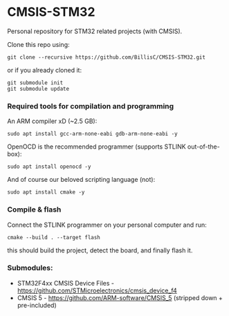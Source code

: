 # CMSIS-STM32
Personal repository for STM32 related projects (with CMSIS).

Clone this repo using:
```
git clone --recursive https://github.com/BillisC/CMSIS-STM32.git
```
or if you already cloned it:
```
git submodule init
git submodule update
```

### Required tools for compilation and programming
An ARM compiler xD (~2.5 GB):
```
sudo apt install gcc-arm-none-eabi gdb-arm-none-eabi -y
```
OpenOCD is the recommended programmer (supports STLINK out-of-the-box):
```
sudo apt install openocd -y
```
And of course our beloved scripting language (not):
```
sudo apt install cmake -y
```
### Compile & flash
Connect the STLINK programmer on your personal computer and run:
```
cmake --build . --target flash
```
this should build the project, detect the board, and finally flash it.

### Submodules:
-  STM32F4xx CMSIS Device Files - https://github.com/STMicroelectronics/cmsis_device_f4
-  CMSIS 5 - https://github.com/ARM-software/CMSIS_5 (stripped down + pre-included)
